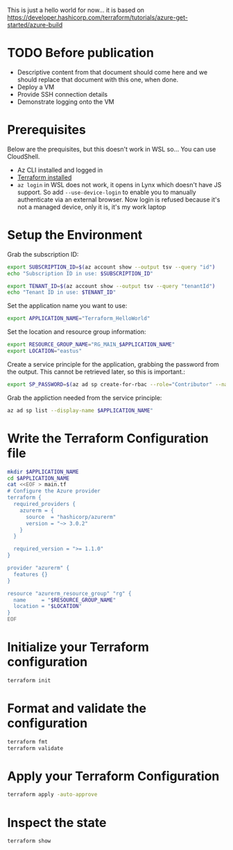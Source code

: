 This is just a hello world for now... it is based on https://developer.hashicorp.com/terraform/tutorials/azure-get-started/azure-build

# TODO Before publication

  * Descriptive content from that document should come here and we should replace that document with this one, when done.
  * Deploy a VM
  * Provide SSH connection details
  * Demonstrate logging onto the VM

# Prerequisites

Below are the prequisites, but this doesn't work in WSL so... You can use CloudShell.

  * Az CLI installed and logged in
  * [Terraform installed](https://askubuntu.com/questions/983351/how-to-install-terraform-in-ubuntu)
  * `az login` in WSL does not work, it opens in Lynx which doesn't have JS support. So add `--use-device-login` to enable you to manually authenticate via an external browser. Now  login is refused because it's not a managed device, only it is, it's my work laptop

# Setup the Environment

Grab the subscription ID:

```bash
export SUBSCRIPTION_ID=$(az account show --output tsv --query "id")
echo "Subscription ID in use: $SUBSCRIPTION_ID"

export TENANT_ID=$(az account show --output tsv --query "tenantId")
echo "Tenant ID in use: $TENANT_ID"
```

Set the application name you want to use:

```bash
export APPLICATION_NAME="Terraform_HelloWorld"
```

Set the location and resource group information:

```bash
export RESOURCE_GROUP_NAME="RG_MAIN_$APPLICATION_NAME"
export LOCATION="eastus"
```


Create a service principle for the application, grabbing the password from the output. This cannot be retrieved later, so this is important.:

```bash
export SP_PASSWORD=$(az ad sp create-for-rbac --role="Contributor" --name $APPLICATION_NAME --scopes="/subscriptions/$SUBSCRIPTION_ID" --output tsv --query "password")
```

Grab the appliction needed from the service principle:

```bash
az ad sp list --display-name $APPLICATION_NAME"
```

# Write the Terraform Configuration file

```bash
mkdir $APPLICATION_NAME
cd $APPLICATION_NAME
cat <<EOF > main.tf
# Configure the Azure provider
terraform {
  required_providers {
    azurerm = {
      source  = "hashicorp/azurerm"
      version = "~> 3.0.2"
    }
  }

  required_version = ">= 1.1.0"
}

provider "azurerm" {
  features {}
}

resource "azurerm_resource_group" "rg" {
  name     = "$RESOURCE_GROUP_NAME"
  location = "$LOCATION"
}
EOF
```

# Initialize your Terraform configuration

```bash
terraform init
```

# Format and validate the configuration

```bash
terraform fmt
terraform validate
```

# Apply your Terraform Configuration

```bash
terraform apply -auto-approve
```

# Inspect the state

```bash
terraform show
```
